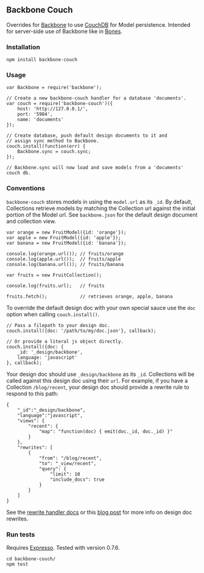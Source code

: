 Backbone Couch
--------------
Overrides for [Backbone](http://documentcloud.github.com/backbone/) to use
[CouchDB](http://couchdb.apache.org/) for Model persistence. Intended for
server-side use of Backbone like in
[Bones](https://github.com/developmentseed/bones).

### Installation

    npm install backbone-couch

### Usage

    var Backbone = require('backbone');

    // Create a new backbone-couch handler for a database 'documents'.
    var couch = require('backbone-couch')({
        host: 'http://127.0.0.1/',
        port: '5984',
        name: 'documents'
    });

    // Create database, push default design documents to it and
    // assign sync method to Backbone.
    couch.install(function(err) {
        Backbone.sync = couch.sync;
    });

    // Backbone.sync will now load and save models from a 'documents' couch db.

### Conventions

`backbone-couch` stores models in using the `model.url` as its `_id`.
By default, Collections retrieve models by matching the Collection url against
the initial portion of the Model url. See `backbone.json` for the default
design document and collection view.

    var orange = new FruitModel({id: 'orange'});
    var apple = new FruitModel({id: 'apple'});
    var banana = new FruitModel({id: 'banana'});

    console.log(orange.url()); // fruits/orange
    console.log(apple.url());  // fruits/apple
    console.log(banana.url()); // fruits/banana

    var fruits = new FruitCollection();

    console.log(fruits.url);   // fruits

    fruits.fetch();            // retrieves orange, apple, banana

To override the default design doc with your own special sauce use the `doc`
option when calling `couch.install()`.

    // Pass a filepath to your design doc.
    couch.install({doc: '/path/to/my/doc.json'}, callback);

    // Or provide a literal js object directly.
    couch.install({doc: {
        _id: '_design/backbone',
        language: 'javascript'
    }, callback);

Your design doc should use `_design/backbone` as its `_id`. Collections will be
called against this design doc using their `url`. For example, if you have a
Collection `/blog/recent`, your design doc should provide a rewrite rule to
respond to this path:

    {
        "_id":"_design/backbone",
        "language":"javascript",
        "views": {
            "recent": {
                "map": "function(doc) { emit(doc._id, doc._id) }"
            }
        },
        "rewrites": [
            {
                "from": "/blog/recent",
                "to": "_view/recent",
                "query": {
                    "limit": 10
                    "include_docs": true
                }
            }
        ]
    }

See the [rewrite handler docs](http://wiki.apache.org/couchdb/Rewriting_urls)
or this [blog post](http://blog.couchbase.com/whats-new-in-apache-couchdb-0-11-part-one-nice-urls)
for more info on design doc rewrites.

### Run tests

Requires [Expresso](http://visionmedia.github.com/expresso/). Tested with version 0.7.6.

    cd backbone-couch/
    npm test

